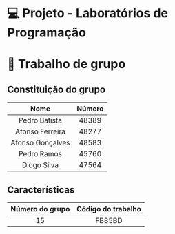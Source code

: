 
# 💻 Projeto - Laboratórios de Programação

# 💼 Trabalho de grupo

## Constituição do grupo
| Nome              | Número |
|:-----------------:|:------:|
| Pedro Batista     | 48389  |
| Afonso Ferreira   | 48277  |
| Afonso Gonçalves  | 48583  |
| Pedro Ramos       | 45760  |
| Diogo Silva       | 47564  |

## Características
| Número do grupo   | Código do trabalho |
|:-----------------:|:------------------:|
| 15                | FB85BD             |
